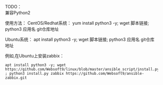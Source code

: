 TODO：  
兼容Python2

使用方法：
CentOS/Redhat系统：
yum install python3 -y; wget 脚本链接; python3 应用名 git仓库地址

Ubuntu系统：
apt install python3 -y; wget 脚本链接; python3 应用名 git仓库地址

例如,在Ubuntu上安装zabbix：
~~~
apt install python3 -y; wget https://github.com/Websoft9/linux/blob/master/ansible_script/install.py ; python3 install.py zabbix https://github.com/Websoft9/ansible-zabbix.git
~~~